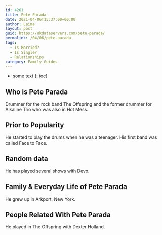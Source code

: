 ```yaml
---
id: 4261
title: Pete Parada
date: 2021-04-06T15:37:00+00:00
author: Laima
layout: post
guid: https://ukdataservers.com/pete-parada/
permalink: /04/06/pete-parada
tags:
  - Is Married?
  - Is Single?
  - Relationships
category: Family Guides
---
```


* some text
{: toc}


## Who is Pete Parada
                  
                  
                  
Drummer for the rock band The Offspring and the former drummer for Alkaline Trio who was also in Hot Mess.
                  
              
            
              
            
                
                
                
## Prior to Popularity
                  
                  
                  
He started to play the drums when he was a teenager. His first band was called Face to Face.
                  
              
            
              
            
                
                
                
## Random data
                  
                  
                  
He has played several shows with Devo.
                  
              
            
              
            
                
                
                
## Family & Everyday Life of Pete Parada
                  
                  
                  
He grew up in Arkport, New York.
                  
              
            
              
            
                
                
                
## People Related With Pete Parada
                  
                  
                  
He played in The Offspring with Dexter Holland.
                  
              
            
              
            
                
              
            
              
              
            
            
              
            
          
          
          